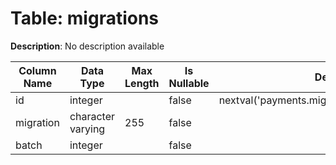 # Table: migrations

**Description**: No description available

| Column Name | Data Type | Max Length | Is Nullable | Default | Primary Key | Foreign Key |
|-------------|-----------|------------|-------------|---------|-------------|-------------|
| id | integer |  | false | nextval('payments.migrations_id_seq'::regclass) | migrations | migrations |
| migration | character varying | 255 | false |  |  |  |
| batch | integer |  | false |  |  |  |
